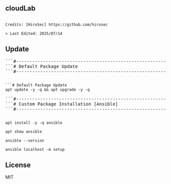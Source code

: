 ## cloudLab
<pre><code>
Credits: [HiroSec] https://github.com/hirosec

> Last Edited: 2025/07/14
</code></pre>

## Update
<pre>
```#-------------------------------------------------------------------------------
```# Default Package Update
```#------------------------------------------------------------------------------- 
</pre>
<pre><code>
```# Default Package Update
apt update -y -q && apt upgrade -y -q 
</code></pre>

<pre>
```#-------------------------------------------------------------------------------
```# Custom Package Installation [Ansible]
```#-------------------------------------------------------------------------------
</pre>

<pre><code>
apt install -y -q ansible

apt show ansible

ansible --version

ansible localhost -m setup  
</code></pre>

## License

MIT

